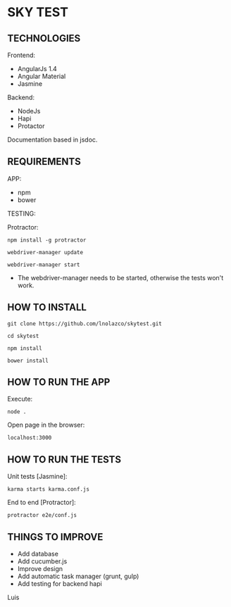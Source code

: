 # SKY TEST

## TECHNOLOGIES

Frontend:
* AngularJs 1.4
* Angular Material
* Jasmine

Backend:
* NodeJs
* Hapi
* Protactor

Documentation based in jsdoc.

## REQUIREMENTS

APP:
* npm
* bower

TESTING:

Protractor:
``` shell
npm install -g protractor

webdriver-manager update

webdriver-manager start
```

* The webdriver-manager needs to be started, otherwise the tests won't work.

## HOW TO INSTALL

``` shell
git clone https://github.com/lnolazco/skytest.git

cd skytest

npm install

bower install
```

## HOW TO RUN THE APP

Execute:
``` shell
node .
```
Open page in the browser:
``` shell
localhost:3000
```

## HOW TO RUN THE TESTS

Unit tests [Jasmine]:
``` shell
karma starts karma.conf.js
```
End to end [Protractor]:
``` shell
protractor e2e/conf.js
```

## THINGS TO IMPROVE
* Add database
* Add cucumber.js
* Improve design
* Add automatic task manager (grunt, gulp)
* Add testing for backend hapi

Luis
